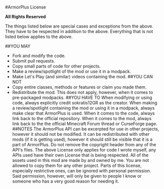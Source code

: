 #ArmorPlus License

**All Rights Reserved**

The things listed below are special cases and exceptions from the above. They have to be respected in addition to the above. Everything that is not listed below applies to the above.

##YOU MAY
* Fork and modify the code.
* Submit pull requests.
* Copy small parts of code for other projects.
* Make a review/spotlight of the mod or use it in a modpack.
* Make Let's Play (and similar) videos containing the mod.
##YOU CAN NOT
* Copy entire classes, methods or features or claim you made them.
* Redistribute the mod. This does not apply, however, when it comes to pre-packaged modpacks.
##YOU HAVE TO
When modifying or using code, always explicitly credit sokratis12GR as the creator.
When making a review/spotlight containing the mod or using it in a modpack, always make clear that ArmorPlus is used.
When it comes to the code, always link back to the official repository.
When it comes to the mod, always link back to the the official Minecraft Forum thread or CurseForge page.
##NOTES
The ArmorPlus API can be excerpted for use in other projects, however it should not be modified. It can be redistributed with other mods (if it is getting used), however it should still be visible that it is a part of ArmorPlus. Do not remove the copyright header from any of the API's files.
The above License only applies for code I wrote myself, any APIs used have their own License that is being respected.
All of the assets used in this mod are made by and owned by me. You are not allowed to copy them for any other project.
Parts of this license, especially restrictive ones, can be ignored with personal permission. Said permission, however, will only be given to people I know or someone who has a very good reason for needing it.
